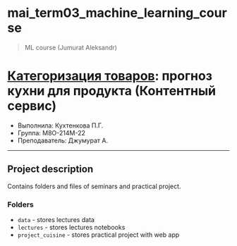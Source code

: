 # mai_term03_machine_learning_course
> ML course (Jumurat Aleksandr)


# [Категоризация товаров](https://www.youtube.com/watch?v=38P2RIkHolQ&t=1240s): прогноз кухни для продукта (Контентный сервис)

* Выполнила: Кухтенкова П.Г.
* Группа: M8O-214M-22
* Преподаватель: Джумурат А.

---

## Project description

Contains folders and files of seminars and practical project.


### Folders

* `data` - stores lectures data
* `lectures` - stores lectures notebooks
* `project_cuisine` - stores practical project with web app

